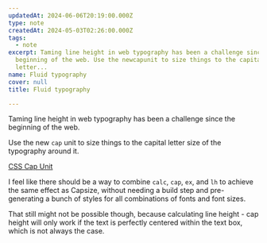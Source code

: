 ```yaml
---
updatedAt: 2024-06-06T20:19:00.000Z
type: note
createdAt: 2024-05-03T02:26:00.000Z
tags:
  - note
excerpt: Taming line height in web typography has been a challenge since the
  beginning of the web. Use the newcapunit to size things to the capital
  letter...
name: Fluid typography
cover: null
title: Fluid typography

---
```


Taming line height in web typography has been a challenge since the beginning of the web.

Use the new `cap` unit to size things to the capital letter size of the typography around it.

[CSS Cap Unit](https://ishadeed.com/article/css-cap-unit/?utm_source=flipboard&utm_medium=activitypub)

I feel like there should be a way to combine `calc`, `cap`, `ex`, and `lh` to achieve the same effect as Capsize, without needing a build step and pre-generating a bunch of styles for all combinations of fonts and font sizes.

That still might not be possible though, because calculating line height - cap height will only work if the text is perfectly centered within the text box, which is not always the case. 
